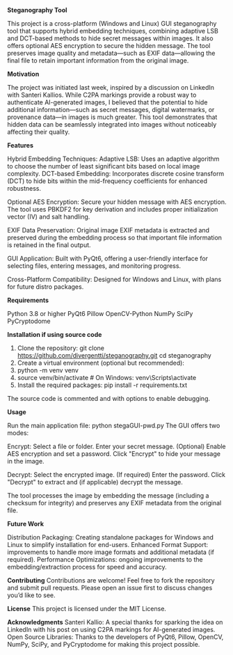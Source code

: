 **Steganography Tool**

This project is a cross-platform (Windows and Linux) GUI steganography tool that supports hybrid embedding techniques, combining adaptive LSB and DCT-based methods to hide secret messages within images. It also offers optional AES encryption to secure the hidden message. The tool preserves image quality and metadata—such as EXIF data—allowing the final file to retain important information from the original image.

**Motivation**

The project was initiated last week, inspired by a discussion on LinkedIn with Santeri Kallios. While C2PA markings provide a robust way to authenticate AI-generated images, I believed that the potential to hide additional information—such as secret messages, digital watermarks, or provenance data—in images is much greater. This tool demonstrates that hidden data can be seamlessly integrated into images without noticeably affecting their quality.

**Features**

Hybrid Embedding Techniques:
    Adaptive LSB: Uses an adaptive algorithm to choose the number of least significant bits based on local image complexity.
    DCT-based Embedding: Incorporates discrete cosine transform (DCT) to hide bits within the mid-frequency coefficients for enhanced robustness.

Optional AES Encryption:
    Secure your hidden message with AES encryption. The tool uses PBKDF2 for key derivation and includes proper initialization vector (IV) and salt handling.

EXIF Data Preservation:
    Original image EXIF metadata is extracted and preserved during the embedding process so that important file information is retained in the final output.

GUI Application:
    Built with PyQt6, offering a user-friendly interface for selecting files, entering messages, and monitoring progress.

Cross-Platform Compatibility:
    Designed for Windows and Linux, with plans for future distro packages.

**Requirements**

Python 3.8 or higher
PyQt6
Pillow
OpenCV-Python
NumPy
SciPy
PyCryptodome

**Installation if using source code**

1. Clone the repository: git clone https://github.com/divergentti/steganography.git
cd steganography
2. Create a virtual environment (optional but recommended):
3. python -m venv venv
4. source venv/bin/activate  # On Windows: venv\Scripts\activate
5. Install the required packages: pip install -r requirements.txt

The source code is commented and with options to enable debugging.

**Usage**

Run the main application file: python stegaGUI-pwd.py
The GUI offers two modes:

Encrypt:
     Select a file or folder.
     Enter your secret message.
     (Optional) Enable AES encryption and set a password.
      Click "Encrypt" to hide your message in the image.

Decrypt:
    Select the encrypted image.
    (If required) Enter the password.
    Click "Decrypt" to extract and (if applicable) decrypt the message.

The tool processes the image by embedding the message (including a checksum for integrity) and preserves any EXIF metadata from the original file.

**Future Work**

Distribution Packaging:
    Creating standalone packages for Windows and Linux to simplify installation for end-users.
    Enhanced Format Support: improvements to handle more image formats and additional metadata (if required).
    Performance Optimizations: ongoing improvements to the embedding/extraction process for speed and accuracy.

**Contributing**
Contributions are welcome! Feel free to fork the repository and submit pull requests. Please open an issue first to discuss changes you’d like to see.

**License**
This project is licensed under the MIT License.

**Acknowledgments**
Santeri Kallio: A special thanks for sparking the idea on LinkedIn with his post on using C2PA markings for AI-generated images.
Open Source Libraries: Thanks to the developers of PyQt6, Pillow, OpenCV, NumPy, SciPy, and PyCryptodome for making this project possible.
